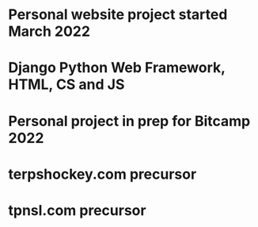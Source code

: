 # Personal website project started March 2022
# Django Python Web Framework, HTML, CS and JS 
# Personal project in prep for Bitcamp 2022
# terpshockey.com precursor
# tpnsl.com precursor
